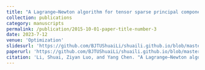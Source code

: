 ```yaml
---
title: "A Lagrange–Newton algorithm for tensor sparse principal component analysis"
collection: publications
category: manuscripts
permalink: /publication/2015-10-01-paper-title-number-3
date: 2023-7-12
venue: 'Optimization'
slidesurl: 'https://github.com/BJTUShuaiLi/shuaili.github.io/blob/master/files/LNA.pdf'
paperurl: 'https://github.com/BJTUShuaiLi/shuaili.github.io/blob/master/files/LNA.bib'
citation: 'Li, Shuai, Ziyan Luo, and Yang Chen. "A Lagrange–Newton algorithm for tensor sparse principal component analysis." Optimization 73.9 (2024): 2933-2951.'
---
```


